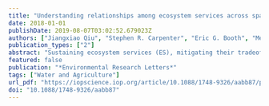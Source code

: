 ```yaml
---
title: "Understanding relationships among ecosystem services across spatial scales and over time"
date: 2018-01-01
publishDate: 2019-08-07T03:02:52.679023Z
authors: ["Jiangxiao Qiu", "Stephen R. Carpenter", "Eric G. Booth", "Melissa Motew", "Samuel C. Zipper", "Christopher J. Kucharik", "Steven P. Loheide II", "Monica G. Turner"]
publication_types: ["2"]
abstract: "Sustaining ecosystem services (ES), mitigating their tradeoffs and avoiding unfavorable future trajectories are pressing social-environmental challenges that require enhanced understanding of their relationships across scales. Current knowledge of ES relationships is often constrained to one spatial scale or one snapshot in time. In this research, we integrated biophysical modeling with future scenarios to examine changes in relationships among eight ES indicators from 2001–2070 across three spatial scales—grid cell, subwatershed, and watershed. We focused on the Yahara Watershed (Wisconsin) in the Midwestern United States—an exemplar for many urbanizing agricultural landscapes. Relationships among ES indicators changed over time; some relationships exhibited high interannual variations (e.g. drainage vs. food production, nitrate leaching vs. net ecosystem exchange) and even reversed signs over time (e.g. perennial grass production vs. phosphorus yield). Robust patterns were detected for relationships among some regulating services (e.g. soil retention vs. water quality) across three spatial scales, but other relationships lacked simple scaling rules. This was especially true for relationships of food production vs. water quality, and drainage vs. number of days with runoff textgreater10 mm, which differed substantially across spatial scales. Our results also showed that local tradeoffs between food production and water quality do not necessarily scale up, so reducing local tradeoffs may be insufficient to mitigate such tradeoffs at the watershed scale. We further synthesized these cross-scale patterns into a typology of factors that could drive changes in ES relationships across scales: (1) effects of biophysical connections, (2) effects of dominant drivers, (3) combined effects of biophysical linkages and dominant drivers, and (4) artificial scale effects, and concluded with management implications. Our study highlights the importance of taking a dynamic perspective and accounting for spatial scales in monitoring and management to sustain future ES."
featured: false
publication: "*Environmental Research Letters*"
tags: ["Water and Agriculture"]
url_pdf: "https://iopscience.iop.org/article/10.1088/1748-9326/aabb87/pdf"
doi: "10.1088/1748-9326/aabb87"
---
```


